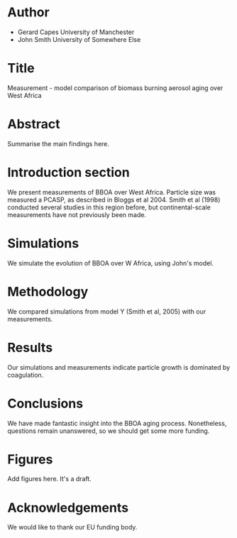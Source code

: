 # Author
- Gerard Capes University of Manchester
- John Smith   University of Somewhere Else

# Title
Measurement - model comparison of biomass burning aerosol aging over West Africa

# Abstract
Summarise the main findings here.

# Introduction section
We present measurements of BBOA over West Africa.
Particle size was measured a PCASP, as described in Bloggs et al 2004.
Smith et al (1998) conducted several studies in this region before,
but continental-scale measurements have not previously been made.

# Simulations
We simulate the evolution of BBOA over W Africa, using John's model.

# Methodology
We compared simulations from model Y (Smith et al, 2005) with our measurements.

# Results
Our simulations and measurements indicate particle growth is dominated by coagulation.

# Conclusions
We have made fantastic insight into the BBOA aging process.
Nonetheless, questions remain unanswered, so we should get some more funding.

# Figures
Add figures here. It's a draft.

# Acknowledgements
We would like to thank our EU funding body.
